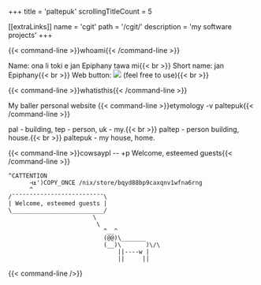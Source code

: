 +++
title               = 'paltepuk'
scrollingTitleCount = 5

[[extraLinks]]
name        = 'cgit'
path        = '/cgit/'
description = 'my software projects'
+++

{{< command-line  >}}whoami{{< /command-line >}}

Name: ona li toki e jan Epiphany tawa mi{{< br >}}
Short name: jan Epiphany{{< br >}}
Web button: ![](/buttons/paltepuk.gif) (feel free to use){{< br >}}

{{< command-line  >}}whatisthis{{< /command-line >}}

My baller personal website
{{< command-line  >}}etymology -v paltepuk{{< /command-line >}}

pal - building, tep - person, uk - my.{{< br >}}
paltep - person building, house.{{< br >}}
paltepuk - my house, home.

{{< command-line  >}}cowsaypl -- +p Welcome, esteemed guests{{< /command-line >}}

```
^CATTENTION
      ⊣⍎')COPY_ONCE /nix/store/bqyd88bp9caxqnv1wfna6rng
      ^
/¯¯¯¯¯¯¯¯¯¯¯¯¯¯¯¯¯¯¯¯¯¯¯¯¯¯\
| Welcome, esteemed guests |
\__________________________/
                        \
                         \
                           ^__^
                           (@@)\_______
                           (__)\       )\/\
                               ||----w |
                               ||     ||
```

{{< command-line />}}
